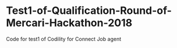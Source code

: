 # Test1-of-Qualification-Round-of-Mercari-Hackathon-2018
Code for test1 of Codility for Connect Job agent
